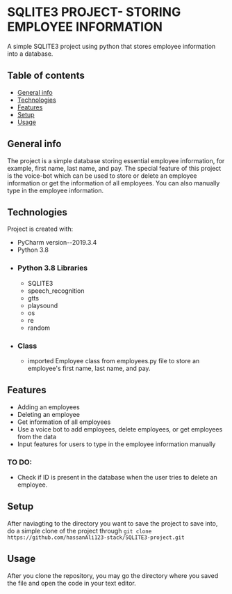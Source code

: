 # SQLITE3 PROJECT- STORING EMPLOYEE INFORMATION

A simple SQLITE3 project using python that stores employee information into a database.

## Table of contents
* [General info](#general-info)
* [Technologies](#technologies)
* [Features](#features)
* [Setup](#setup)
* [Usage](#usage)

## General info
The project is a simple database storing essential employee information, for example, first name, last name, and pay. The special feature of this project is the voice-bot which can be used to store or delete an employee information or get the information of all employees. You can also manually type in the employee information.

## Technologies
Project is created with:
 - PyCharm version--2019.3.4
 - Python 3.8
 - ### Python 3.8 Libraries
	 - SQLITE3
	 - speech_recognition 
	 - gtts
	 - playsound
	 - os
	 - re
	 - random
 - ### Class
	 - imported Employee class from employees.py file to store an employee's first name, last name, and pay.
## Features
 - Adding an employees
 - Deleting an employee
 - Get information of all employees
 - Use a voice bot to add employees, delete employees, or get employees from the data
 - Input features for users to type in the employee information manually
 
### TO DO:
 - Check if ID is present in the database when the user tries to delete an employee.

## Setup
After naviagting to the directory you want to save the project to save into, do a simple clone of the project through `git clone https://github.com/hassanAli123-stack/SQLITE3-project.git`

## Usage
After you clone the repository, you may go the directory where you saved the file and open the code in your text editor. 
